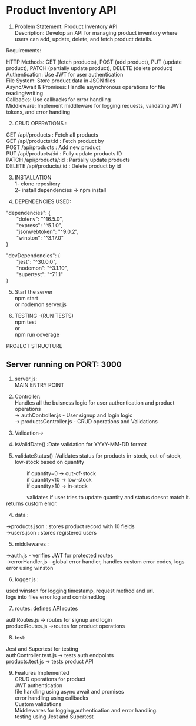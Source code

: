 # Product Inventory API

1. Problem Statement: Product Inventory API  
Description: Develop an API for managing product inventory where users can add, update, delete, and fetch product details.

Requirements:

HTTP Methods: GET (fetch products), POST (add product), PUT (update product), PATCH  (partially update product), DELETE (delete product)  
Authentication: Use JWT for user authentication  
File System: Store product data in JSON files  
Async/Await & Promises: Handle asynchronous operations for file reading/writing  
Callbacks: Use callbacks for error handling  
Middleware: Implement middleware for logging requests, validating JWT tokens, and error handling

2. CRUD OPERATIONS :

GET /api/products           : Fetch all products  
GET /api/products/:id       : Fetch product by  
POST /api/products          : Add new product  
PUT /api/products/:id       : Fully update products ID  
PATCH /api/products/:id     : Partially update products  
DELETE /api/products/:id    : Delete product by id

3. INSTALLATION  
1- clone repository  
2- install dependencies ->  npm install

4. DEPENDENCIES USED:

"dependencies": {  
  "dotenv": "^16.5.0",  
  "express": "^5.1.0",  
  "jsonwebtoken": "^9.0.2",  
  "winston": "^3.17.0"  
}

"devDependencies": {  
  "jest": "^30.0.0",  
  "nodemon": "^3.1.10",  
  "supertest": "^7.1.1"  
}

5. Start the server  
npm start  
or nodemon server.js

6. TESTING -(RUN TESTS)  
npm test  
or  
npm run coverage

PROJECT STRUCTURE

## Server running on PORT: 3000

1. server.js:  
MAIN ENTRY POINT

2. Controller:  
Handles all the buisness logic for user authentication and product operations  
->  authController.js - User signup and login logic  
->  productsController.js - CRUD operations and Validations

3. Validation->  
1. isValidDate()  :Date validation for YYYY-MM-DD format  
2. validateStatus() :Validates status for products in-stock, out-of-stock, low-stock based on quantity

    if quantity=0   -> out-of-stock  
    if quantity<10  -> low-stock  
    if quantity>10  -> in-stock

    validates if user tries to update quantity and status doesnt match it. returns custom error.

4. data  :

->products.json :  stores product record with 10 fields  
->users.json    :  stores registered users

5. middlewares :

->auth.js             - verifies JWT for protected routes  
->errorHandler.js     - global error handler, handles custom error codes, logs error using winston

6. logger.js :

used winston for logging timestamp, request method and url.  
logs into files error.log and combined.log

7. routes: defines API routes

authRoutes.js -> routes for signup and login  
productRoutes.js ->routes for product operations

8. test:

Jest and Supertest for testing  
authController.test.js  -> tests auth endpoints  
products.test.js        -> tests product API

9. Features Implemented  
CRUD operations for product  
JWT authentication  
file handling using async await and promises  
error handling using callbacks  
Custom validations  
Middlewares for logging,authentication and error handling.  
testing using Jest and Supertest

